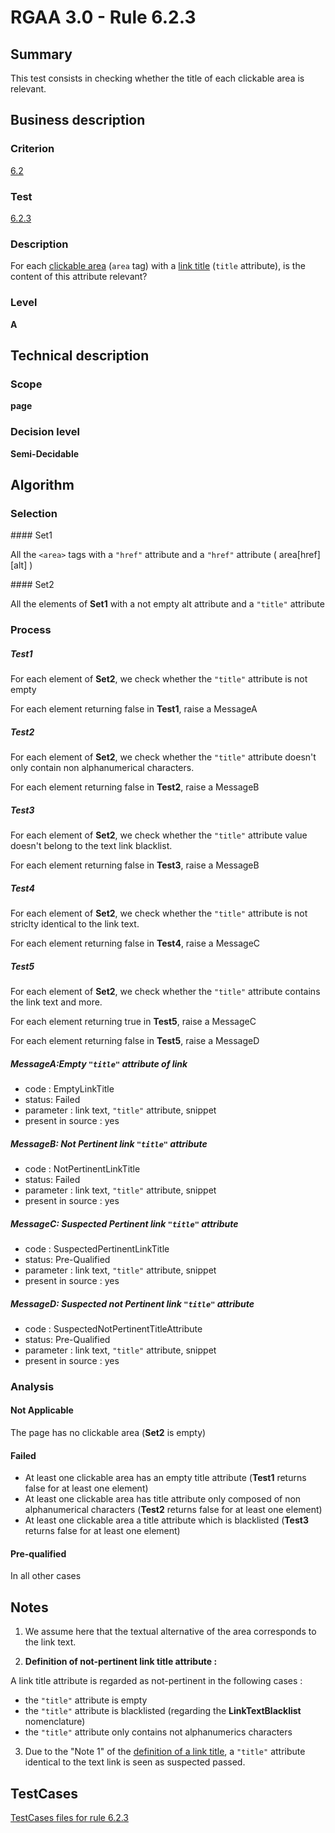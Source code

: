 # RGAA 3.0 -  Rule 6.2.3

## Summary

This test consists in checking whether the title of each clickable area
is relevant.

## Business description

### Criterion

[6.2](http://disic.github.io/rgaa_referentiel_en/RGAA3.0_Criteria_English_version_v1.html#crit-6-2)

### Test

[6.2.3](http://disic.github.io/rgaa_referentiel_en/RGAA3.0_Criteria_English_version_v1.html#test-6-2-3)

### Description
For each <a href="http://disic.github.io/rgaa_referentiel_en/RGAA3.0_Glossary_English_version_v1.html#mZoneCliquable">clickable
  area</a> (<code>area</code> tag) with a <a href="http://disic.github.io/rgaa_referentiel_en/RGAA3.0_Glossary_English_version_v1.html#mTitreLien">link
  title</a> (<code>title</code> attribute), is the content of this
    attribute relevant? 


### Level

**A**

## Technical description

### Scope

**page**

### Decision level

**Semi-Decidable**

## Algorithm

### Selection

#### Set1

All the `<area>` tags with a `"href"` attribute and a `"href"` attribute ( area[href][alt] )

#### Set2

All the elements of **Set1** with a not empty alt attribute and a `"title"` attribute

### Process

##### Test1

For each element of **Set2**, we check whether the `"title"` attribute is not
empty

For each element returning false in **Test1**, raise a MessageA

##### Test2

For each element of **Set2**, we check whether the `"title"` attribute doesn't
only contain non alphanumerical characters.

For each element returning false in **Test2**, raise a MessageB

##### Test3

For each element of **Set2**, we check whether the `"title"` attribute value
doesn't belong to the text link blacklist.

For each element returning false in **Test3**, raise a MessageB

##### Test4

For each element of **Set2**, we check whether the `"title"` attribute is not
striclty identical to the link text.

For each element returning false in **Test4**, raise a MessageC

##### Test5

For each element of **Set2**, we check whether the `"title"` attribute
contains the link text and more.

For each element returning true in **Test5**, raise a MessageC

For each element returning false in **Test5**, raise a MessageD

##### MessageA:Empty `"title"` attribute of link

-   code : EmptyLinkTitle
-   status: Failed
-   parameter : link text, `"title"` attribute, snippet
-   present in source : yes

##### MessageB: Not Pertinent link `"title"` attribute

-   code : NotPertinentLinkTitle
-   status: Failed
-   parameter : link text, `"title"` attribute, snippet
-   present in source : yes

##### MessageC: Suspected Pertinent link `"title"` attribute

-   code : SuspectedPertinentLinkTitle
-   status: Pre-Qualified
-   parameter : link text, `"title"` attribute, snippet
-   present in source : yes

##### MessageD: Suspected not Pertinent link `"title"` attribute

-   code : SuspectedNotPertinentTitleAttribute
-   status: Pre-Qualified
-   parameter : link text, `"title"` attribute, snippet
-   present in source : yes

### Analysis

#### Not Applicable

The page has no clickable area (**Set2** is empty)

#### Failed

-   At least one clickable area has an empty title attribute (**Test1** returns false for at least one element)
-   At least one clickable area has title attribute only composed of non alphanumerical characters (**Test2** returns false for at least one element)
-   At least one clickable area a title attribute which is blacklisted (**Test3** returns false for at least one element)

#### Pre-qualified

In all other cases

## Notes

1.  We assume here that the textual alternative of the area corresponds
    to the link text.

2. **Definition of not-pertinent link title attribute :**

A link title attribute is regarded as not-pertinent in the following cases :

-   the `"title"` attribute is empty
-   the `"title"` attribute is blacklisted (regarding the **LinkTextBlacklist** nomenclature)
-   the `"title"` attribute only contains not alphanumerics characters

3.  Due to the "Note 1" of the [definition of a link title](http://references.modernisation.gouv.fr/referentiel-technique-0#title-titre-de-lien),
    a `"title"` attribute identical to the text link is seen as suspected passed.




##  TestCases 

[TestCases files for rule 6.2.3](https://github.com/Asqatasun/Asqatasun/tree/master/rules/rules-rgaa3.0/src/test/resources/testcases/rgaa30/Rgaa30Rule060203/) 


